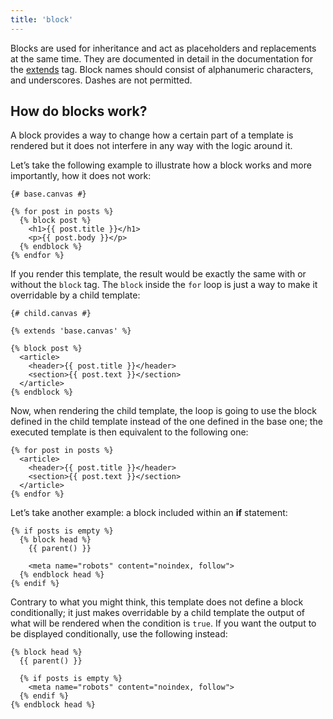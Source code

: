 ```yaml
---
title: 'block'
---
```


Blocks are used for inheritance and act as placeholders and replacements at the same time. They are documented in detail in the documentation for the [extends](/docs/canvas/tags/extends) tag. Block names should consist of alphanumeric characters, and underscores. Dashes are not permitted.

## How do blocks work?

A block provides a way to change how a certain part of a template is rendered but it does not interfere in any way with the logic around it.

Let’s take the following example to illustrate how a block works and more importantly, how it does not work:

```canvas {% process=false %}
{# base.canvas #}

{% for post in posts %}
  {% block post %}
    <h1>{{ post.title }}</h1>
    <p>{{ post.body }}</p>
  {% endblock %}
{% endfor %}
```

If you render this template, the result would be exactly the same with or without the `block` tag. The `block` inside the `for` loop is just a way to make it overridable by a child template:

```canvas {% process=false %}
{# child.canvas #}

{% extends 'base.canvas' %}

{% block post %}
  <article>
    <header>{{ post.title }}</header>
    <section>{{ post.text }}</section>
  </article>
{% endblock %}
```

Now, when rendering the child template, the loop is going to use the block defined in the child template instead of the one defined in the base one; the executed template is then equivalent to the following one:

```canvas {% process=false %}
{% for post in posts %}
  <article>
    <header>{{ post.title }}</header>
    <section>{{ post.text }}</section>
  </article>
{% endfor %}
```

Let’s take another example: a block included within an **if** statement:

```canvas {% process=false %}
{% if posts is empty %}
  {% block head %}
    {{ parent() }}

    <meta name="robots" content="noindex, follow">
  {% endblock head %}
{% endif %}
```

Contrary to what you might think, this template does not define a block conditionally; it just makes overridable by a child template the output of what will be rendered when the condition is `true`. If you want the output to be displayed conditionally, use the following instead:

```canvas {% process=false %}
{% block head %}
  {{ parent() }}

  {% if posts is empty %}
    <meta name="robots" content="noindex, follow">
  {% endif %}
{% endblock head %}
```
